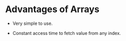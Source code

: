 # Advantages of Arrays

- Very simple to use.

- Constant access time to fetch value from any index.
